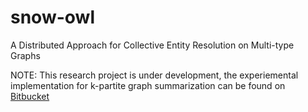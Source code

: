 # snow-owl
A Distributed Approach for Collective Entity Resolution on Multi-type Graphs

NOTE: This research project is under development, the experiemental implementation for k-partite graph summarization can be found on [Bitbucket](https://bitbucket.org/bit-whacker/cisticola-nest)
